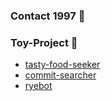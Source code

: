 ### Contact 1997 🚀

### Toy-Project 🌼
* [tasty-food-seeker](https://github.com/pasudo123/tasty-food-seeker)
* [commit-searcher](https://github.com/pasudo123/commit-searcher)
* [ryebot](https://github.com/pasudo123/ryebot)

<!--
**pasudo123/pasudo123** is a ✨ _special_ ✨ repository because its `README.md` (this file) appears on your GitHub profile.

Here are some ideas to get you started:

- 🔭 I’m currently working on ...
- 🌱 I’m currently learning ...
- 👯 I’m looking to collaborate on ...
- 🤔 I’m looking for help with ...
- 💬 Ask me about ...
- 📫 How to reach me: ...
- 😄 Pronouns: ...
- ⚡ Fun fact: ...
-->
